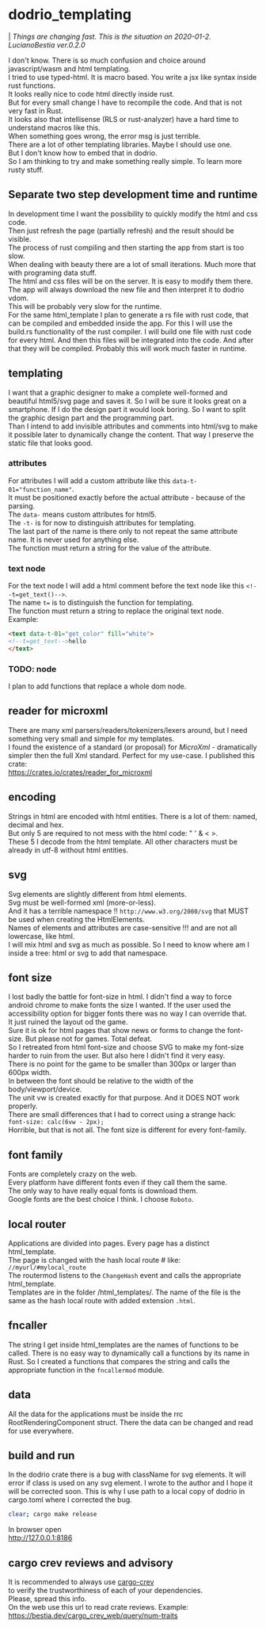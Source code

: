# dodrio_templating

| *Things are changing fast. This is the situation on 2020-01-2. LucianoBestia ver.0.2.0*  

I don't know. There is so much confusion and choice around javascript/wasm and html templating.  
I tried to use typed-html. It is macro based. You write a jsx like syntax inside rust functions.  
It looks really nice to code html directly inside rust.  
But for every small change I have to recompile the code. And that is not very fast in Rust.  
It looks also that intellisense (RLS or rust-analyzer) have a hard time to understand macros like this.  
When something goes wrong, the error msg is just terrible.  
There are a lot of other templating libraries. Maybe I should use one.  
But I don't know how to embed that in dodrio.  
So I am thinking to try and make something really simple. To learn more rusty stuff.  

## Separate two step development time and runtime

In development time I want the possibility to quickly modify the html and css code.  
Then just refresh the page (partially refresh) and the result should be visible.  
The process of rust compiling and then starting the app from start is too slow.  
When dealing with beauty there are a lot of small iterations. Much more that with programing data stuff.  
The html and css files will be on the server. It is easy to modify them there. The app will always download the new file and then interpret it to dodrio vdom.  
This will be probably very slow for the runtime.  
For the same html_template I plan to generate a rs file with rust code, that can be compiled and embedded inside the app. For this I will use the build.rs functionality of the rust compiler. I will build one file with rust code for every html. And then this files will be integrated into the code. And after that they will be compiled. Probably this will work much faster in runtime.  

## templating

I want that a graphic designer to make a complete well-formed and beautiful html5/svg page and saves it. So I will be sure it looks great on a smartphone. If I do the design part it would look boring. So I want to split the graphic design part and the programming part.  
Than I intend to add invisible attributes and comments into html/svg to make it possible later to dynamically change the content. That way I preserve the static file that looks good.  

### attributes

For attributes I will add a custom attribute like this `data-t-01="function_name"`.  
It must be positioned exactly before the actual attribute - because of the parsing.  
The `data-` means custom attributes for html5.  
The `-t-` is for now to distinguish attributes for templating.  
The last part of the name is there only to not repeat the same attribute name. It is never used for anything else.  
The function must return a string for the value of the attribute.  

### text node

For the text node I will add a html comment before the text node like this `<!--t=get_text()-->`.  
The name `t=` is to distinguish the function for templating.  
The function must return a string to replace the original text node.  
Example:  

```html
<text data-t-01="get_color" fill="white">
<!--t=get_text-->hello
</text>
```

### TODO: node

I plan to add functions that replace a whole dom node.  

## reader for microxml

There are many xml parsers/readers/tokenizers/lexers around, but I need something very small and simple for my templates.  
I found the existence of a standard (or proposal) for *MicroXml* - dramatically simpler then the full Xml standard. Perfect for my use-case. I published this crate:  
<https://crates.io/crates/reader_for_microxml>  

## encoding

Strings in html are encoded with html entities. There is a lot of them: named, decimal and hex.  
But only 5 are required to not mess with the html code: " ' & < >.  
These 5 I decode from the html template. All other characters must be already in utf-8 without html entities.  

## svg

Svg elements are slightly different from html elements.  
Svg must be well-formed xml (more-or-less).  
And it has a terrible namespace !! `http://www.w3.org/2000/svg` that MUST be used when creating the HtmlElements.  
Names of elements and attributes are case-sensitive !!! and are not all lowercase, like html.  
I will mix html and svg as much as possible.
So I need to know where am I inside a tree: html or svg to add that namespace.  

## font size

I lost badly the battle for font-size in html. I didn't find a way to force android chrome to make fonts the size I wanted. If the user used the accessibility option for bigger fonts there was no way I can override that.  
It just ruined the layout od the game.  
Sure it is ok for html pages that show news or forms to change the font-size. But please not for games. Total defeat.  
So I retreated from html font-size and choose SVG to make my font-size harder to ruin from the user. But also here I didn't find it very easy.  
There is no point for the game to be smaller than 300px or larger than 600px width.  
In between the font should be relative to the width of the body/viewport/device.  
The unit vw is created exactly for that purpose. And it DOES NOT work properly.  
There are small differences that I had to correct using a strange hack:  
`font-size: calc(6vw - 2px);`  
Horrible, but that is not all. The font size is different for every font-family.  

## font family

Fonts are completely crazy on the web.  
Every platform have different fonts even if they call them the same.  
The only way to have really equal fonts is download them.  
Google fonts are the best choice I think. I choose `Roboto`.  

## local router

Applications are divided into pages. Every page has a distinct html_template.  
The page is changed with the hash local route # like:  
`//myurl/#mylocal_route`  
The routermod listens to the `ChangeHash` event and calls the appropriate html_template.  
Templates are in the folder /html_templates/. The name of the file is the same as the hash local route with added extension `.html`.  

## fncaller

The string I get inside html_templates are the names of functions to be called. There is no easy way to dynamically call a functions by its name in Rust. So I created a functions that compares the string and calls the appropriate function in the `fncallermod` module.

## data

All the data for the applications must be inside the rrc RootRenderingComponent struct. There the data can be changed and read for use everywhere.  

## build and run

In the dodrio crate there is a bug with className for svg elements. It will error if class is used on any svg element. I wrote to the author and I hope it will be corrected soon. This is why I use path to a local copy of dodrio in cargo.toml where I corrected the bug.

```bash
clear; cargo make release
```

In browser open  
<http://127.0.0.1:8186>  

## cargo crev reviews and advisory

It is recommended to always use [cargo-crev](https://github.com/crev-dev/cargo-crev)  
to verify the trustworthiness of each of your dependencies.  
Please, spread this info.  
On the web use this url to read crate reviews. Example:  
<https://bestia.dev/cargo_crev_web/query/num-traits>  

